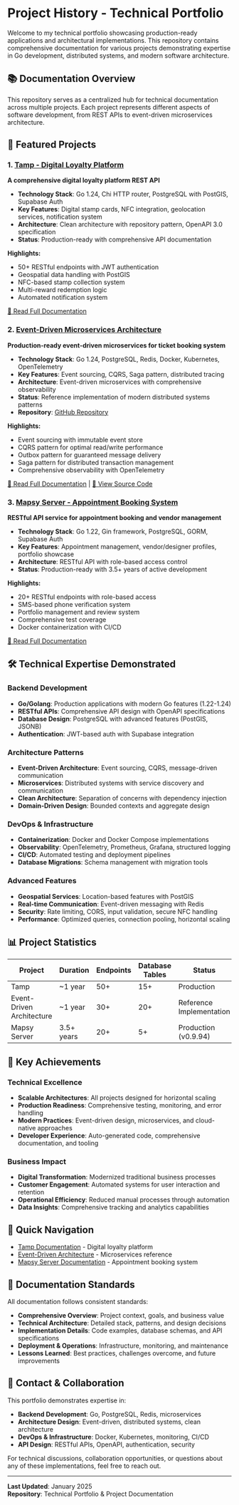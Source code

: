 # Project History - Technical Portfolio

Welcome to my technical portfolio showcasing production-ready applications and architectural implementations. This repository contains comprehensive documentation for various projects demonstrating expertise in Go development, distributed systems, and modern software architecture.

## 📚 Documentation Overview

This repository serves as a centralized hub for technical documentation across multiple projects. Each project represents different aspects of software development, from REST APIs to event-driven microservices architecture.

## 🚀 Featured Projects

### 1. [Tamp - Digital Loyalty Platform](./tamp.md)
**A comprehensive digital loyalty platform REST API**

- **Technology Stack**: Go 1.24, Chi HTTP router, PostgreSQL with PostGIS, Supabase Auth
- **Key Features**: Digital stamp cards, NFC integration, geolocation services, notification system
- **Architecture**: Clean architecture with repository pattern, OpenAPI 3.0 specification
- **Status**: Production-ready with comprehensive API documentation

**Highlights:**
- 50+ RESTful endpoints with JWT authentication
- Geospatial data handling with PostGIS
- NFC-based stamp collection system
- Multi-reward redemption logic
- Automated notification system

[📖 Read Full Documentation](./tamp.md)

### 2. [Event-Driven Microservices Architecture](./go-event-driven-architecture.md)
**Production-ready event-driven microservices for ticket booking system**

- **Technology Stack**: Go 1.24, PostgreSQL, Redis, Docker, Kubernetes, OpenTelemetry
- **Key Features**: Event sourcing, CQRS, Saga pattern, distributed tracing
- **Architecture**: Event-driven microservices with comprehensive observability
- **Status**: Reference implementation of modern distributed systems patterns
- **Repository**: [GitHub Repository](https://github.com/tedkim-dev/go-event-driven-architecture)

**Highlights:**
- Event sourcing with immutable event store
- CQRS pattern for optimal read/write performance
- Outbox pattern for guaranteed message delivery
- Saga pattern for distributed transaction management
- Comprehensive observability with OpenTelemetry

[📖 Read Full Documentation](./go-event-driven-architecture.md) | [🔗 View Source Code](https://github.com/tedkim-dev/go-event-driven-architecture)

### 3. [Mapsy Server - Appointment Booking System](./mapsy.md)
**RESTful API service for appointment booking and vendor management**

- **Technology Stack**: Go 1.22, Gin framework, PostgreSQL, GORM, Supabase Auth
- **Key Features**: Appointment management, vendor/designer profiles, portfolio showcase
- **Architecture**: RESTful API with role-based access control
- **Status**: Production-ready with 3.5+ years of active development

**Highlights:**
- 20+ RESTful endpoints with role-based access
- SMS-based phone verification system
- Portfolio management and review system
- Comprehensive test coverage
- Docker containerization with CI/CD

[📖 Read Full Documentation](./mapsy.md)

## 🛠️ Technical Expertise Demonstrated

### Backend Development
- **Go/Golang**: Production applications with modern Go features (1.22-1.24)
- **RESTful APIs**: Comprehensive API design with OpenAPI specifications
- **Database Design**: PostgreSQL with advanced features (PostGIS, JSONB)
- **Authentication**: JWT-based auth with Supabase integration

### Architecture Patterns
- **Event-Driven Architecture**: Event sourcing, CQRS, message-driven communication
- **Microservices**: Distributed systems with service discovery and communication
- **Clean Architecture**: Separation of concerns with dependency injection
- **Domain-Driven Design**: Bounded contexts and aggregate design

### DevOps & Infrastructure
- **Containerization**: Docker and Docker Compose implementations
- **Observability**: OpenTelemetry, Prometheus, Grafana, structured logging
- **CI/CD**: Automated testing and deployment pipelines
- **Database Migrations**: Schema management with migration tools

### Advanced Features
- **Geospatial Services**: Location-based features with PostGIS
- **Real-time Communication**: Event-driven messaging with Redis
- **Security**: Rate limiting, CORS, input validation, secure NFC handling
- **Performance**: Optimized queries, connection pooling, horizontal scaling

## 📊 Project Statistics

| Project | Duration | Endpoints | Database Tables | Status |
|---------|----------|-----------|-----------------|---------|
| Tamp | ~1 year | 50+ | 15+ | Production |
| Event-Driven Architecture | ~1 year | 30+ | 20+ | Reference Implementation |
| Mapsy Server | 3.5+ years | 20+ | 5+ | Production (v0.9.94) |

## 🎯 Key Achievements

### Technical Excellence
- **Scalable Architectures**: All projects designed for horizontal scaling
- **Production Readiness**: Comprehensive testing, monitoring, and error handling
- **Modern Practices**: Event-driven design, microservices, and cloud-native approaches
- **Developer Experience**: Auto-generated code, comprehensive documentation, and tooling

### Business Impact
- **Digital Transformation**: Modernized traditional business processes
- **Customer Engagement**: Automated systems for user interaction and retention
- **Operational Efficiency**: Reduced manual processes through automation
- **Data Insights**: Comprehensive tracking and analytics capabilities

## 🔗 Quick Navigation

- [Tamp Documentation](./tamp.md) - Digital loyalty platform
- [Event-Driven Architecture](./go-event-driven-architecture.md) - Microservices reference
- [Mapsy Server Documentation](./mapsy.md) - Appointment booking system

## 📝 Documentation Standards

All documentation follows consistent standards:
- **Comprehensive Overview**: Project context, goals, and business value
- **Technical Architecture**: Detailed stack, patterns, and design decisions
- **Implementation Details**: Code examples, database schemas, and API specifications
- **Deployment & Operations**: Infrastructure, monitoring, and maintenance
- **Lessons Learned**: Best practices, challenges overcome, and future improvements

## 🤝 Contact & Collaboration

This portfolio demonstrates expertise in:
- **Backend Development**: Go, PostgreSQL, Redis, microservices
- **Architecture Design**: Event-driven, distributed systems, clean architecture
- **DevOps & Infrastructure**: Docker, Kubernetes, monitoring, CI/CD
- **API Design**: RESTful APIs, OpenAPI, authentication, security

For technical discussions, collaboration opportunities, or questions about any of these implementations, feel free to reach out.

---

**Last Updated**: January 2025  
**Repository**: Technical Portfolio & Project Documentation
